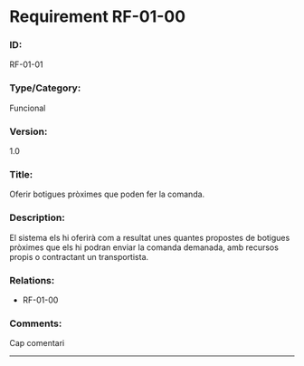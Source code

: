 # Requirement RF-01-00

### ID:
RF-01-01

### Type/Category:
Funcional

### Version:
1.0

### Title:
Oferir botigues pròximes que poden fer la comanda.

### Description:
El sistema els hi oferirà com a resultat unes quantes propostes de botigues pròximes que els hi podran enviar la comanda demanada, amb recursos propis o contractant un transportista.

### Relations:
* RF-01-00

### Comments:
Cap comentari

---

